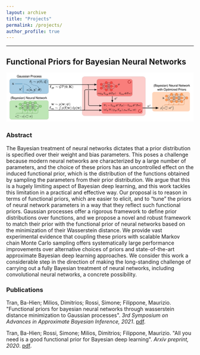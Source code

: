 ```yaml
---
layout: archive
title: "Projects"
permalink: /projects/
author_profile: true
---
```


<!--{% include base_path %}

{% for post in site.publications reversed %}
  {% include archive-single.html %}
{% endfor %}
-->



------------------------------------------------------------------------------
## Functional Priors for Bayesian Neural Networks
![BRS](/files/abstract_figures/functional_bnn_prior.png)

### Abstract
The Bayesian treatment of neural networks dictates that a prior distribution is specified over their weight and bias parameters. This poses a challenge because modern neural networks are characterized by a large number of parameters, and the choice of these priors has an uncontrolled effect on the induced functional prior, which is the distribution of the functions obtained by sampling the parameters from their prior distribution. We argue that this is a hugely limiting aspect of Bayesian deep learning, and this work tackles this limitation in a practical and effective way. Our proposal is to reason in terms of functional priors, which are easier to elicit, and to “tune” the priors of neural network parameters in a way that they reflect such functional priors. Gaussian processes offer a rigorous framework to define prior distributions over functions, and we propose a novel and robust framework to match their prior with the functional prior of neural networks based on the minimization of their Wasserstein distance. We provide vast experimental evidence that coupling these priors with scalable Markov chain Monte Carlo sampling offers systematically large performance improvements over alternative choices of priors and state-of-the-art approximate Bayesian deep learning approaches. We consider this work a considerable step in the direction of making the long-standing challenge of carrying out a fully Bayesian treatment of neural networks, including convolutional neural networks, a concrete possibility.

### Publications
Tran, Ba-Hien; Milios, Dimitrios; Rossi, Simone; Filippone, Maurizio. "Functional priors for bayesian neural networks through wasserstein distance minimization to Gaussian processes". *3rd Symposium on Advances in Approximate Bayesian Inference, 2021*. [pdf](https://openreview.net/pdf?id=GsivsoVTb2).

Tran, Ba-Hien; Rossi, Simone; Milios, Dimitrios; Filippone, Maurizio. "All you need is a good functional prior for Bayesian deep learning". *Arxiv preprint, 2020*. [pdf](https://arxiv.org/pdf/2011.12829.pdf).